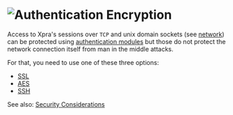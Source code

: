 # ![Authentication](../images/icons/authentication.png) Encryption

Access to Xpra's sessions over `TCP` and unix domain sockets (see [network](./README.md)) can be protected using [authentication modules](../Usage/Authentication.md) but those do not protect the network connection itself from man in the middle attacks.

For that, you need to use one of these three options:
* [SSL](./SSL.md)
* [AES](./AES.md)
* [SSH](./SSH.md)

See also: [Security Considerations](../Usage/Security.md)
